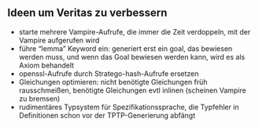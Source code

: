 ## Ideen um Veritas zu verbessern


- starte mehrere Vampire-Aufrufe, die immer die Zeit verdoppeln, mit der Vampire aufgerufen wird
- führe “lemma” Keyword ein: generiert erst ein goal, das bewiesen werden muss, und wenn das Goal bewiesen werden kann, wird es als Axiom behandelt
- openssl-Aufrufe durch Stratego-hash-Aufrufe ersetzen
- Gleichungen optimieren: nicht benötigte Gleichungen früh rausschmeißen, benötigte Gleichungen evtl inlinen (scheinen Vampire zu bremsen)
- rudimentäres Typsystem für Spezifikationssprache, die Typfehler in Definitionen schon vor der TPTP-Generierung abfängt
